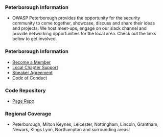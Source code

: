 ### Peterborough Information
* OWASP Peterborough provides the opportunity for the security community to come together, showcase, discuss and share their ideas and projects. We host meet-ups, engage on our slack channel and provide networking opportunities for the local area. Check out the links below to get involved.

### Peterborough Information
* [Become a Member](https://www.owasp.org/index.php/Membership)
* [Local Chapter Support](https://owasp.org/donate)
* [Speaker Agreement](https://owasp.org/www-policy/legal/speaker-agreement)
* [Code of Conduct](https://owasp.org/www-policy/operational/conferences-events.html)

<!--### Social Links
* [Meetup.com](https://www.meetup.com/meetup-group-nsrmjush/) 
* [EventBrite](#) 
* [YouTube](#) -->

### Code Repository
* [Page Repo](https://github.com/OWASP/www-chapter-peterborough)
<!-- * [Slides Repo](#) -->

### Regional Coverage
* Peterborough, Milton Keynes, Leicester, Nottingham, Lincoln, Grantham, Newark, Kings Lynn, Northampton and surrounding areas! 
